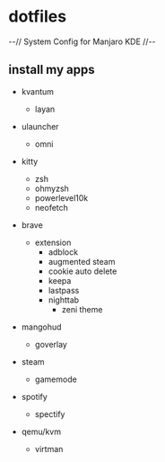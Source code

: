 # dotfiles

--// System Config for Manjaro KDE //--


## install my apps

- kvantum
    - layan

- ulauncher
    - omni

- kitty
    - zsh
    - ohmyzsh
    - powerlevel10k
    - neofetch

- brave
    - extension
        - adblock
        - augmented steam
        - cookie auto delete
        - keepa
        - lastpass
        - nighttab
            - zeni theme

- mangohud
    - goverlay

- steam
    - gamemode

- spotify
    - spectify

- qemu/kvm
    - virtman

